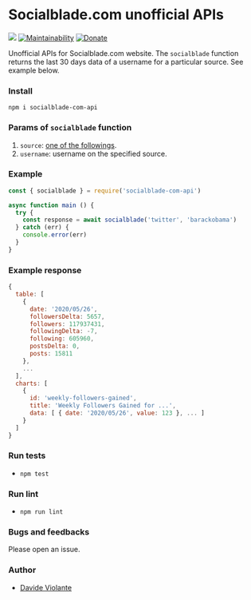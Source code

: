 # Socialblade.com unofficial APIs
[![](https://github.com/davideviolante/socialblade-com-api/workflows/Node.js%20CI/badge.svg)](https://github.com/DavideViolante/socialblade-com-api/actions?query=workflow%3A"Node.js+CI") [![Maintainability](https://api.codeclimate.com/v1/badges/5cf562601140598e1f8a/maintainability)](https://codeclimate.com/github/DavideViolante/socialblade-com-api/maintainability) [![Donate](https://img.shields.io/badge/paypal-donate-179BD7.svg)](https://www.paypal.me/dviolante)

Unofficial APIs for Socialblade.com website. The `socialblade` function returns the last 30 days data of a username for a particular source. See example below.

### Install
`npm i socialblade-com-api`

### Params of `socialblade` function
1. `source`: [one of the followings](https://github.com/DavideViolante/socialblade-com-api/blob/master/functions.js#L4).
2. `username`: username on the specified source.

### Example
```js
const { socialblade } = require('socialblade-com-api')

async function main () {
  try {
    const response = await socialblade('twitter', 'barackobama')
  } catch (err) {
    console.error(err)
  }
}
```

### Example response
```js
{
  table: [
    {
      date: '2020/05/26',
      followersDelta: 5657,
      followers: 117937431,
      followingDelta: -7,
      following: 605960,
      postsDelta: 0,
      posts: 15811
    },
    ...
  ],
  charts: [
    {
      id: 'weekly-followers-gained',
      title: 'Weekly Followers Gained for ...',
      data: [ { date: '2020/05/26', value: 123 }, ... ]
    }
  ]
}
```

### Run tests
- `npm test`

### Run lint
- `npm run lint`

### Bugs and feedbacks
Please open an issue.

### Author
- [Davide Violante](https://github.com/DavideViolante/)
